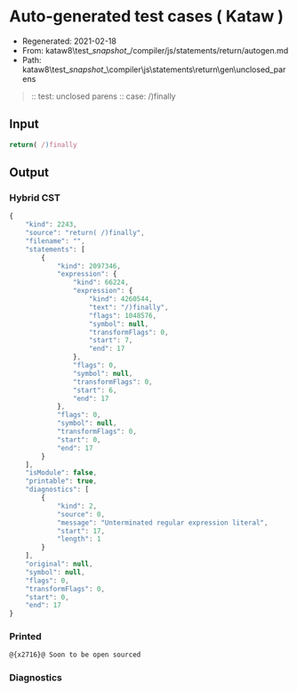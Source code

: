 # Auto-generated test cases ( Kataw )
- Regenerated: 2021-02-18
- From: kataw8\test\__snapshot__/compiler/js/statements/return/autogen.md
- Path: kataw8\test\__snapshot__\compiler\js\statements\return\gen\unclosed_parens
> :: test: unclosed parens
> :: case: /)finally
## Input

`````js
return( /)finally
`````

## Output

### Hybrid CST

```javascript
{
    "kind": 2243,
    "source": "return( /)finally",
    "filename": "",
    "statements": [
        {
            "kind": 2097346,
            "expression": {
                "kind": 66224,
                "expression": {
                    "kind": 4260544,
                    "text": "/)finally",
                    "flags": 1048576,
                    "symbol": null,
                    "transformFlags": 0,
                    "start": 7,
                    "end": 17
                },
                "flags": 0,
                "symbol": null,
                "transformFlags": 0,
                "start": 6,
                "end": 17
            },
            "flags": 0,
            "symbol": null,
            "transformFlags": 0,
            "start": 0,
            "end": 17
        }
    ],
    "isModule": false,
    "printable": true,
    "diagnostics": [
        {
            "kind": 2,
            "source": 0,
            "message": "Unterminated regular expression literal",
            "start": 17,
            "length": 1
        }
    ],
    "original": null,
    "symbol": null,
    "flags": 0,
    "transformFlags": 0,
    "start": 0,
    "end": 17
}
```

### Printed

```javascript
@{x2716}@ Soon to be open sourced
```

### Diagnostics

```javascript

```

